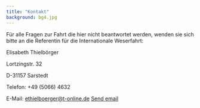 ```yaml
---
title: "Kontakt"
background: bg4.jpg
---
```


Für alle Fragen zur Fahrt die hier nicht beantwortet werden, wenden sie sich bitte an die Referentin für die Internationale Weserfahrt: 

Elisabeth Thielbörger

Lortzingstr. 32

D-31157 Sarstedt

Telefon: +49 (5066) 4632

E-Mail: ethielboerger@t-online.de <a href="mailto:<a href='mailto:user@example.com'>user@example.com</a>">Send email
